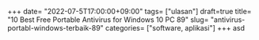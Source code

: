 +++
date= "2022-07-5T17:00:00+09:00"
tags= ["ulasan"]
draft=true
title= "10 Best Free Portable Antivirus for Windows 10 PC        89"
slug= "antivirus-portabl-windows-terbaik-89"
categories= ["software, aplikasi"]
+++
asd
